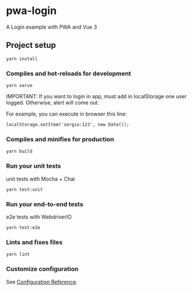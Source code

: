 # pwa-login

A Login example with PWA and Vue 3

## Project setup
```
yarn install
```

### Compiles and hot-reloads for development

```
yarn serve
```

IMPORTANT: If you want to login in app, must add in localStorage one user logged. Otherwise, alert will come out.

For example, you can execute in browser this line:

```
localStorage.setItem('sergio:123', new Date());
```

### Compiles and minifies for production
```
yarn build
```

### Run your unit tests

unit tests with Mocha + Chai
```
yarn test:unit
```

### Run your end-to-end tests

e2e tests with WebdriverIO

```
yarn test:e2e
```

### Lints and fixes files
```
yarn lint
```

### Customize configuration
See [Configuration Reference](https://cli.vuejs.org/config/).
